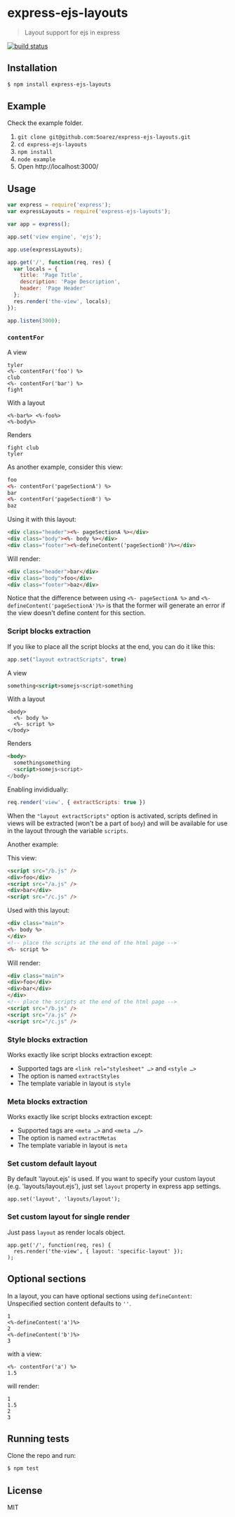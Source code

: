 # express-ejs-layouts

> Layout support for ejs in express

[![build status](https://secure.travis-ci.org/Soarez/express-ejs-layouts.svg)](http://travis-ci.org/Soarez/express-ejs-layouts)

## Installation

```sh
$ npm install express-ejs-layouts
```

## Example

Check the example folder.

1. `git clone git@github.com:Soarez/express-ejs-layouts.git`
2. `cd express-ejs-layouts`
3. `npm install`
4. `node example`
5. Open http://localhost:3000/

## Usage

```javascript
var express = require('express');
var expressLayouts = require('express-ejs-layouts');

var app = express();

app.set('view engine', 'ejs');

app.use(expressLayouts);

app.get('/', function(req, res) {
  var locals = {
    title: 'Page Title',
    description: 'Page Description',
    header: 'Page Header'
  };
  res.render('the-view', locals);
});

app.listen(3000);
```


### `contentFor`

A view

```ejs
tyler
<%- contentFor('foo') %>
club
<%- contentFor('bar') %>
fight
```

With a layout

```ejs
<%-bar%> <%-foo%>
<%-body%>
```

Renders

```
fight club
tyler
```


As another example, consider this view:

```html
foo
<%- contentFor('pageSectionA') %>
bar
<%- contentFor('pageSectionB') %>
baz
```

Using it with this layout:

```html
<div class="header"><%- pageSectionA %></div>
<div class="body"><%- body %></div>
<div class="footer"><%-defineContent('pageSectionB')%></div>
```

Will render:

```html
<div class="header">bar</div>
<div class="body">foo</div>
<div class="footer">baz</div>
```

Notice that the difference between using `<%- pageSectionA %>` and `<%-defineContent('pageSectionA')%>` is that the former will generate an error if the view doesn't define content for this section.


### Script blocks extraction

If you like to place all the script blocks at the end, you can do it like this:

```javascript
app.set("layout extractScripts", true)
```

A view

```html
something<script>somejs<script>something
```

With a layout

```ejs
<body>
  <%- body %>
  <%- script %>
</body>
```

Renders

```html
<body>
  somethingsomething
  <script>somejs<script>
</body>
```

Enabling invididually:

```javascript
req.render('view', { extractScripts: true })
```


When the `"layout extractScripts"` option is activated, scripts defined in views will be extracted (won't be a part of `body`) and will be available for use in the layout through the variable `scripts`.

Another example:

This view:

```html
<script src="/b.js" />
<div>foo</div>
<script src="/a.js" />
<div>bar</div>
<script src="/c.js" />
```

Used with this layout:

```html
<div class="main">
<%- body %>
</div>
<!-- place the scripts at the end of the html page -->
<%- script %>
```

Will render:

```html
<div class="main">
<div>foo</div>
<div>bar</div>
</div>
<!-- place the scripts at the end of the html page -->
<script src="/b.js" />
<script src="/a.js" />
<script src="/c.js" />
```

### Style blocks extraction

Works exactly like script blocks extraction except:

* Supported tags are `<link rel="stylesheet" …>` and `<style …>`
* The option is named `extractStyles`
* The template variable in layout is `style`

### Meta blocks extraction

Works exactly like script blocks extraction except:

* Supported tags are `<meta …>` and `<meta …/>`
* The option is named `extractMetas`
* The template variable in layout is `meta`

### Set custom default layout

By default 'layout.ejs' is used. If you want to specify your custom
layout (e.g. 'layouts/layout.ejs'), just set `layout` property in
express app settings.

```
app.set('layout', 'layouts/layout');
```

### Set custom layout for single render

Just pass `layout` as render locals object.

```
app.get('/', function(req, res) {
  res.render('the-view', { layout: 'specific-layout' });
);
```

## Optional sections

In a layout, you can have optional sections using `defineContent`:
Unspecified section content defaults to `''`.

```ejs
1
<%-defineContent('a')%>
2
<%-defineContent('b')%>
3
```

with a view:

```ejs
<%- contentFor('a') %>
1.5
```

will render:

```ejs
1
1.5
2
3
```


## Running tests

Clone the repo and run:

```sh
$ npm test
```

## License

MIT
